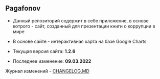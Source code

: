 ## Pagafonov

- Данный репозиторий содержит в себе приложение, в основе котрого - сайт, созданный для презентации книги о коррупции в мире
- В основе сайте - интерактивная карта на базе Google Charts

- Текущая версия сайта: **1.2.6**
- Последнее изменение: **09.03.2022**


Журнал изменений - [CHANGELOG.MD](https://github.com/vadimjke/pavel-agafonov/blob/main/CHANGELOG.MD)
